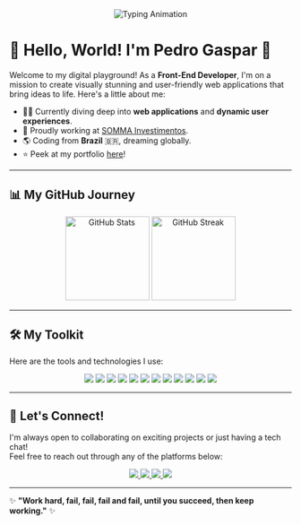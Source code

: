 <div align="center">
    <img src="https://readme-typing-svg.demolab.com?font=Fira+Code&size=24&duration=2000&pause=1000&color=F75C7E&background=00000000&center=true&vCenter=true&width=435&lines=Welcome+to+my+GitHub!;I'm+a+Front-End+Developer.;I+love+building+amazing+UI/UX!" alt="Typing Animation">
</div>

# 👋 Hello, World! I'm **Pedro Gaspar** 🚀

Welcome to my digital playground! As a **Front-End Developer**, I'm on a mission to create visually stunning and user-friendly web applications that bring ideas to life. Here's a little about me:

- 👨‍💻 Currently diving deep into **web applications** and **dynamic user experiences**.  
- 💼 Proudly working at [SOMMA Investimentos](https://www.sommainvestimentos.com.br/sobre-nos-v24/).  
- 🌎 Coding from **Brazil** 🇧🇷, dreaming globally.  
- ⭐ Peek at my portfolio [here](https://meu-portfolio-pied-ten.vercel.app)!  

---

## 📊 My GitHub Journey

<div align="center">
    <img height="150px" src="https://github-readme-stats.vercel.app/api?username=PedroHGaspar&theme=radical&show_icons=true&hide_border=true&count_private=true" alt="GitHub Stats">
    <img height="150px" src="https://github-readme-streak-stats.herokuapp.com/?user=PedroHGaspar&theme=radical&hide_border=true" alt="GitHub Streak">
</div>

---

## 🛠️ My Toolkit

Here are the tools and technologies I use:

<div align="center">
    <img src="https://img.shields.io/badge/JavaScript-F7DF1E?style=for-the-badge&logo=javascript&logoColor=black" />
    <img src="https://img.shields.io/badge/TypeScript-007ACC?style=for-the-badge&logo=typescript&logoColor=white" />
    <img src="https://img.shields.io/badge/React-61DAFB?style=for-the-badge&logo=react&logoColor=black" />
    <img src="https://img.shields.io/badge/Next.js-000000?style=for-the-badge&logo=next.js&logoColor=white" />
    <img src="https://img.shields.io/badge/Dart-0175C2?style=for-the-badge&logo=dart&logoColor=white" />
    <img src="https://img.shields.io/badge/Flutter-02569B?style=for-the-badge&logo=flutter&logoColor=white" />
    <img src="https://img.shields.io/badge/HTML-E34F26?style=for-the-badge&logo=html5&logoColor=white" />
    <img src="https://img.shields.io/badge/CSS-1572B6?style=for-the-badge&logo=css3&logoColor=white" />
    <img src="https://img.shields.io/badge/Tailwind_CSS-38B2AC?style=for-the-badge&logo=tailwind-css&logoColor=white" />
    <img src="https://img.shields.io/badge/Chart.js-F5788D?style=for-the-badge&logo=chart.js&logoColor=white" />
    <img src="https://img.shields.io/badge/jQuery-0769AD?style=for-the-badge&logo=jquery&logoColor=white" />
    <img src="https://img.shields.io/badge/Firebase-FFCA28?style=for-the-badge&logo=firebase&logoColor=black" />
</div>

---

## 💬 Let's Connect!

I'm always open to collaborating on exciting projects or just having a tech chat!  
Feel free to reach out through any of the platforms below:

<div align="center">
    <a href="https://www.linkedin.com/in/pedro-henrique-gaspar-826978239/">
        <img src="https://img.shields.io/badge/-LinkedIn-0077B5?style=for-the-badge&logo=linkedin&logoColor=white" />
    </a>
    <a href="mailto:pedraoh498@gmail.com">
        <img src="https://img.shields.io/badge/Gmail-D14836?style=for-the-badge&logo=gmail&logoColor=white" />
    </a>
    <a href="https://www.instagram.com/pedroggaspar">
        <img src="https://img.shields.io/badge/Instagram-E4405F?style=for-the-badge&logo=instagram&logoColor=white" />
    </a>
    <a href="mailto:ordep12@hotmail.com.br">
        <img src="https://img.shields.io/badge/Outlook-0078D4?style=for-the-badge&logo=microsoft-outlook&logoColor=white" />
    </a>
</div>

---


✨ **"Work hard, fail, fail, fail and fail, until you succeed, then keep working."** ✨



